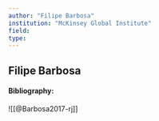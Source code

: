 ```yaml
---
author: "Filipe Barbosa"
institution: "McKinsey Global Institute"
field:
type:
---
```


## Filipe Barbosa
#### Bibliography:

![[@Barbosa2017-rj]]